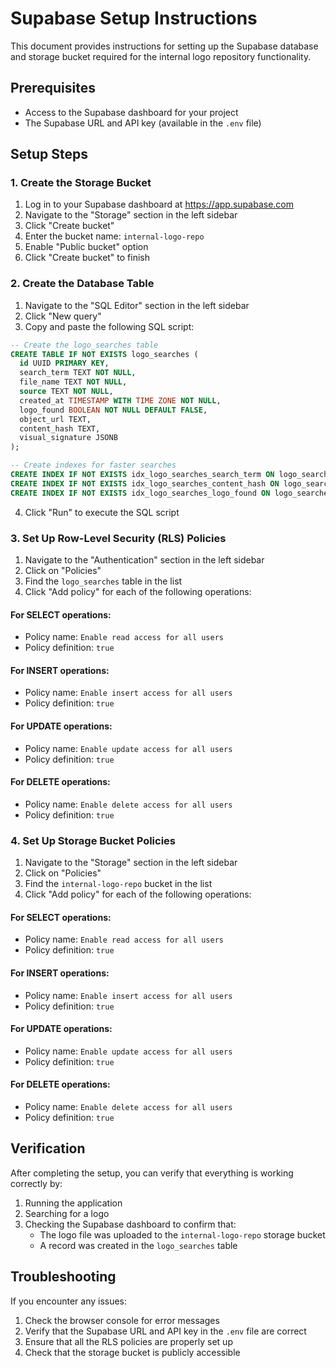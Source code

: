 # Supabase Setup Instructions

This document provides instructions for setting up the Supabase database and storage bucket required for the internal logo repository functionality.

## Prerequisites

- Access to the Supabase dashboard for your project
- The Supabase URL and API key (available in the `.env` file)

## Setup Steps

### 1. Create the Storage Bucket

1. Log in to your Supabase dashboard at https://app.supabase.com
2. Navigate to the "Storage" section in the left sidebar
3. Click "Create bucket"
4. Enter the bucket name: `internal-logo-repo`
5. Enable "Public bucket" option
6. Click "Create bucket" to finish

### 2. Create the Database Table

1. Navigate to the "SQL Editor" section in the left sidebar
2. Click "New query"
3. Copy and paste the following SQL script:

```sql
-- Create the logo_searches table
CREATE TABLE IF NOT EXISTS logo_searches (
  id UUID PRIMARY KEY,
  search_term TEXT NOT NULL,
  file_name TEXT NOT NULL,
  source TEXT NOT NULL,
  created_at TIMESTAMP WITH TIME ZONE NOT NULL,
  logo_found BOOLEAN NOT NULL DEFAULT FALSE,
  object_url TEXT,
  content_hash TEXT,
  visual_signature JSONB
);

-- Create indexes for faster searches
CREATE INDEX IF NOT EXISTS idx_logo_searches_search_term ON logo_searches(search_term);
CREATE INDEX IF NOT EXISTS idx_logo_searches_content_hash ON logo_searches(content_hash);
CREATE INDEX IF NOT EXISTS idx_logo_searches_logo_found ON logo_searches(logo_found);
```

4. Click "Run" to execute the SQL script

### 3. Set Up Row-Level Security (RLS) Policies

1. Navigate to the "Authentication" section in the left sidebar
2. Click on "Policies"
3. Find the `logo_searches` table in the list
4. Click "Add policy" for each of the following operations:

#### For SELECT operations:
- Policy name: `Enable read access for all users`
- Policy definition: `true`

#### For INSERT operations:
- Policy name: `Enable insert access for all users`
- Policy definition: `true`

#### For UPDATE operations:
- Policy name: `Enable update access for all users`
- Policy definition: `true`

#### For DELETE operations:
- Policy name: `Enable delete access for all users`
- Policy definition: `true`

### 4. Set Up Storage Bucket Policies

1. Navigate to the "Storage" section in the left sidebar
2. Click on "Policies"
3. Find the `internal-logo-repo` bucket in the list
4. Click "Add policy" for each of the following operations:

#### For SELECT operations:
- Policy name: `Enable read access for all users`
- Policy definition: `true`

#### For INSERT operations:
- Policy name: `Enable insert access for all users`
- Policy definition: `true`

#### For UPDATE operations:
- Policy name: `Enable update access for all users`
- Policy definition: `true`

#### For DELETE operations:
- Policy name: `Enable delete access for all users`
- Policy definition: `true`

## Verification

After completing the setup, you can verify that everything is working correctly by:

1. Running the application
2. Searching for a logo
3. Checking the Supabase dashboard to confirm that:
   - The logo file was uploaded to the `internal-logo-repo` storage bucket
   - A record was created in the `logo_searches` table

## Troubleshooting

If you encounter any issues:

1. Check the browser console for error messages
2. Verify that the Supabase URL and API key in the `.env` file are correct
3. Ensure that all the RLS policies are properly set up
4. Check that the storage bucket is publicly accessible
